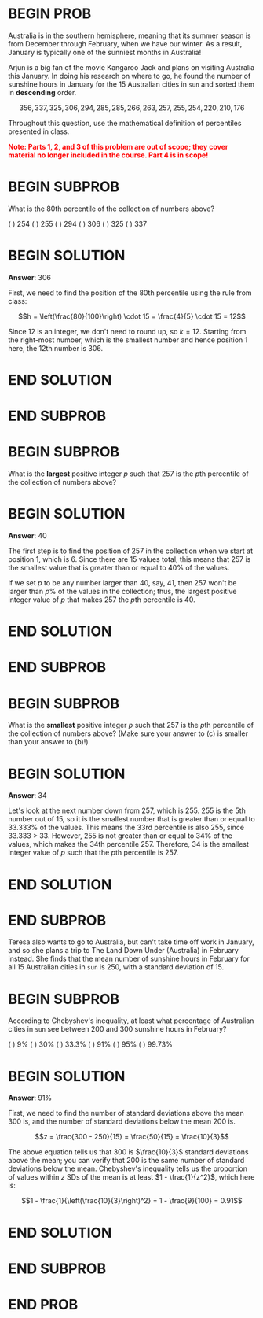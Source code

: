 # BEGIN PROB

Australia is in the southern hemisphere, meaning that its summer season
is from December through February, when we have our winter. As a result,
January is typically one of the sunniest months in Australia!

Arjun is a big fan of the movie Kangaroo Jack and plans on visiting
Australia this January. In doing his research on where to go, he found
the number of sunshine hours in January for the 15 Australian cities in
`sun` and sorted them in **descending** order.

$$356, 337, 325, 306, 294, 285, 285, 266, 263, 257, 255, 254, 220, 210, 176$$

Throughout this question, use the mathematical definition of percentiles
presented in class.

<span style="color:red"><b>Note: Parts 1, 2, and 3 of this problem are out of scope; they cover material no longer included in the course. Part 4 is in scope!</b></span>


# BEGIN SUBPROB

What is the 80th percentile of the collection of numbers above?

( ) 254 
( ) 255 
( ) 294 
( ) 306 
( ) 325 
( ) 337

# BEGIN SOLUTION

**Answer**: 306

First, we need to find the position of the 80th percentile using the rule from class:

$$h = \left(\frac{80}{100}\right) \cdot 15 = \frac{4}{5} \cdot 15 = 12$$

Since 12 is an integer, we don't need to round up, so $k = 12$. Starting from the right-most number, which is the smallest number and hence position 1 here, the 12th number is 306.

# END SOLUTION

# END SUBPROB

# BEGIN SUBPROB

What is the **largest** positive integer $p$ such that 257 is the $p$th
percentile of the collection of numbers above?

# BEGIN SOLUTION

**Answer**: 40

The first step is to find the position of 257 in the collection when we start at position 1, which is 6. Since there are 15 values total, this means that 257 is the smallest value that is greater than or equal to 40% of the values.

If we set $p$ to be any number larger than 40, say, 41, then 257 won't be larger than $p\%$ of the values in the collection; thus, the largest positive integer value of $p$ that makes 257 the $p$th percentile is 40. 

# END SOLUTION

# END SUBPROB


# BEGIN SUBPROB

What is the **smallest** positive integer $p$ such that 257 is the $p$th
percentile of the collection of numbers above? (Make sure your answer to
(c) is smaller than your answer to (b)!)

# BEGIN SOLUTION

**Answer**: 34

Let's look at the next number down from 257, which is 255. 255 is the 5th number out of 15, so it is the smallest number that is greater than or equal to 33.333% of the values. This means the 33rd percentile is also 255, since 33.333 > 33. However, 255 is not greater than or equal to 34% of the values, which makes the 34th percentile 257. Therefore, 34 is the smallest integer value of $p$ such that the $p$th percentile is 257.

# END SOLUTION

# END SUBPROB

Teresa also wants to go to Australia, but can't take time off work in
January, and so she plans a trip to The Land Down Under (Australia) in
February instead. She finds that the mean number of sunshine hours in
February for all 15 Australian cities in `sun` is 250, with a standard
deviation of 15.

# BEGIN SUBPROB

According to Chebyshev's inequality, at least what percentage of
Australian cities in `sun` see between 200 and 300 sunshine hours in
February?

( ) 9% 
( ) 30% 
( ) 33.3% 
( ) 91% 
( ) 95% 
( ) 99.73%

# BEGIN SOLUTION

**Answer**: 91%

First, we need to find the number of standard deviations above the mean 300 is, and the number of standard deviations below the mean 200 is.

$$z = \frac{300 - 250}{15} = \frac{50}{15} = \frac{10}{3}$$

The above equation tells us that 300 is $\frac{10}{3}$ standard deviations above the mean; you can verify that 200 is the same number of standard deviations below the mean. Chebyshev's inequality tells us the proportion of values within $z$ SDs of the mean is at least $1 - \frac{1}{z^2}$, which here is:

$$1 - \frac{1}{\left(\frac{10}{3}\right)^2} = 1 - \frac{9}{100} = 0.91$$

# END SOLUTION

# END SUBPROB

# END PROB